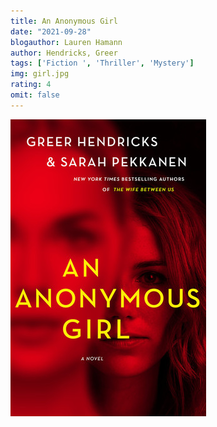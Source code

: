 ```yaml
---
title: An Anonymous Girl
date: "2021-09-28"
blogauthor: Lauren Hamann
author: Hendricks, Greer
tags: ['Fiction ', 'Thriller', 'Mystery']
img: girl.jpg
rating: 4
omit: false
---
```


![Book Cover](girl.jpg)

